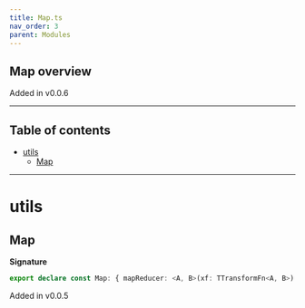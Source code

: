 ```yaml
---
title: Map.ts
nav_order: 3
parent: Modules
---
```


## Map overview

Added in v0.0.6

---

<h2 class="text-delta">Table of contents</h2>

- [utils](#utils)
  - [Map](#map)

---

# utils

## Map

**Signature**

```ts
export declare const Map: { mapReducer: <A, B>(xf: TTransformFn<A, B>) => (reducer: TReducer<A, B>) => any }
```

Added in v0.0.5
